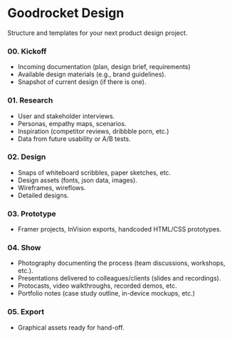 # Goodrocket Design

Structure and templates for your next product design project.

### 00. Kickoff

- Incoming documentation (plan, design brief, requirements)
- Available design materials (e.g., brand guidelines).
- Snapshot of current design (if there is one).

### 01. Research

- User and stakeholder interviews.
- Personas, empathy maps, scenarios.
- Inspiration (competitor reviews, dribbble porn, etc.)
- Data from future usability or A/B tests.

### 02. Design

- Snaps of whiteboard scribbles, paper sketches, etc.
- Design assets (fonts, json data, images).
- Wireframes, wireflows.
- Detailed designs.

### 03. Prototype

- Framer projects, InVision exports, handcoded HTML/CSS prototypes.

### 04. Show

- Photography documenting the process (team discussions, workshops, etc.).
- Presentations delivered to colleagues/clients (slides and recordings).
- Protocasts, video walkthroughs, recorded demos, etc.
- Portfolio notes (case study outline, in-device mockups, etc.)

### 05. Export

- Graphical assets ready for hand-off.
